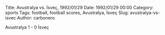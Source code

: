 Title: Avustralya vs. İsveç, 1992/01/29
Date: 1992/01/29 00:00
Category: sports
Tags: football, football scores, Avustralya, İsveç
Slug: avustralya-vs-isvec
Author: carbonero


Avustralya 1 - 0 İsveç
